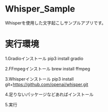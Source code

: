 # Whisper_Sample
Whisperを使用した文字起こしサンプルアプリです。


# 実行環境

1.Gradioインストール
pip3 install gradio

2.FFmpegインストール
brew install ffmpeg

3.Whisperインストール
pip3 install git+https://github.com/openai/whisper.git

4.足りないパッケージなどあればインストール

5.実行
